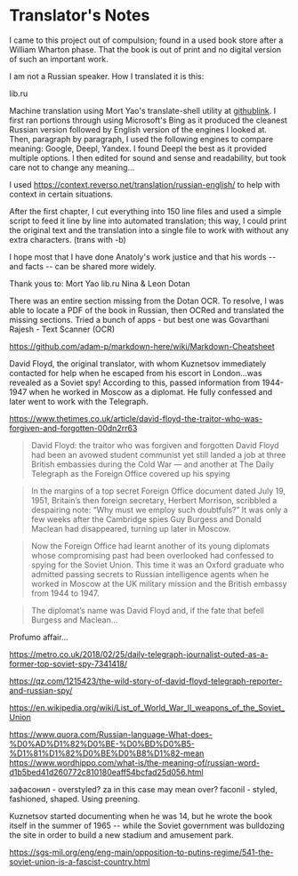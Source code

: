 
# Translator's Notes

I came to this project out of compulsion; found in a used book store after a William Wharton phase. That the book is out of print and no digital version of such an important work.

I am not a Russian speaker. How I translated it is this:

lib.ru

Machine translation using Mort Yao's translate-shell utility at [githublink](https://github.com/soimort/translate-shell/blob/develop/README.md). I first ran portions through using Microsoft's Bing as it produced the cleanest Russian version followed by English version of the engines I looked at.
Then, paragraph by paragraph, I used the following engines to compare meaning: Google, Deepl, Yandex. I found Deepl the best as it provided multiple options. I then edited for sound and sense and readability, but took care not to change any meaning...

I used https://context.reverso.net/translation/russian-english/ to help with context in certain situations.

After the first chapter, I cut everything into 150 line files and used a simple script to feed it line by line into automated translation; this way, I could print the original text and the translation into a single file to work with without any extra characters. (trans with -b)

I hope most that I have done Anatoly's work justice and that his words -- and facts -- can be shared more widely.


Thank yous to:
Mort Yao
lib.ru
Nina & Leon Dotan

There was an entire section missing from the Dotan OCR. To resolve, I was able to locate a PDF of the book in Russian, then OCRed and translated the missing sections. Tried a bunch of apps - but best one was Govarthani Rajesh - Text Scanner (OCR)

https://github.com/adam-p/markdown-here/wiki/Markdown-Cheatsheet

David Floyd, the original translator, with whom Kuznetsov immediately contacted for help when he escaped from his escort in London...was revealed as a Soviet spy! According to this, passed information from 1944-1947 when he worked in Moscow as a diplomat. He fully confessed and later went to work with the Telegraph.

https://www.thetimes.co.uk/article/david-floyd-the-traitor-who-was-forgiven-and-forgotten-00dn2rr63

> David Floyd: the traitor who was forgiven and forgotten
David Floyd had been an avowed student communist yet still landed a job at three British embassies during the Cold War — and another at The Daily Telegraph as the Foreign Office covered up his spying

> In the margins of a top secret Foreign Office document dated July 19, 1951, Britain’s then foreign secretary, Herbert Morrison, scribbled a despairing note: “Why must we employ such doubtfuls?” It was only a few weeks after the Cambridge spies Guy Burgess and Donald Maclean had disappeared, turning up later in Moscow.

> Now the Foreign Office had learnt another of its young diplomats whose compromising past had been overlooked had confessed to spying for the Soviet Union. This time it was an Oxford graduate who admitted passing secrets to Russian intelligence agents when he worked in Moscow at the UK military mission and the British embassy from 1944 to 1947.

> The diplomat’s name was David Floyd and, if the fate that befell Burgess and Maclean…

Profumo affair...

https://metro.co.uk/2018/02/25/daily-telegraph-journalist-outed-as-a-former-top-soviet-spy-7341418/

https://qz.com/1215423/the-wild-story-of-david-floyd-telegraph-reporter-and-russian-spy/


https://en.wikipedia.org/wiki/List_of_World_War_II_weapons_of_the_Soviet_Union

https://www.quora.com/Russian-language-What-does-%D0%AD%D1%82%D0%BE-%D0%BD%D0%B5-%D1%81%D1%82%D0%BE%D0%B8%D1%82-mean
https://www.wordhippo.com/what-is/the-meaning-of/russian-word-d1b5bed41d260772c810180eaff54bcfad25d056.html

зафасонил - overstyled? za in this case may mean over? faconil - styled, fashioned, shaped. Using preening.

Kuznetsov started documenting when he was 14, but he wrote the book itself in the summer of 1965 -- while the Soviet government was bulldozing the site in order to build a new stadium and amusement park.

https://sgs-mil.org/eng/eng-main/opposition-to-putins-regime/541-the-soviet-union-is-a-fascist-country.html
